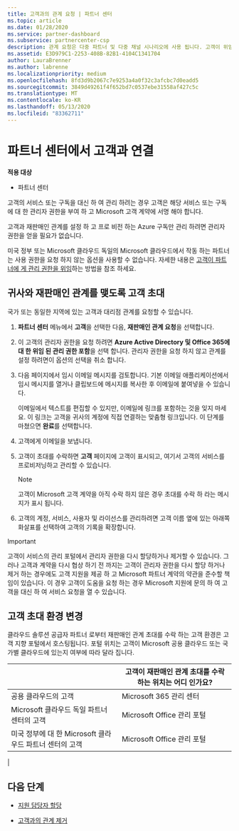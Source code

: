 ```yaml
---
title: 고객과의 관계 요청 | 파트너 센터
ms.topic: article
ms.date: 01/28/2020
ms.service: partner-dashboard
ms.subservice: partnercenter-csp
description: 관계 요청은 다중 파트너 및 다중 채널 시나리오에 사용 됩니다. 고객이 위임 된 관리자 권한을 제거 하 고 프로 비전 또는 지원을 제공 하기 위해 복원 해야 하는 경우에도 유용 합니다.
ms.assetid: E3D979C1-2253-408B-82B1-4104C1341704
author: LauraBrenner
ms.author: labrenne
ms.localizationpriority: medium
ms.openlocfilehash: 8fd3d9b2067c7e9253a4a0f32c3afcbc7d0eadd5
ms.sourcegitcommit: 3849d49261f4f652bd7c0537ebe31558af427c5c
ms.translationtype: MT
ms.contentlocale: ko-KR
ms.lasthandoff: 05/13/2020
ms.locfileid: "83362711"
---
```

# <a name="connect-with-customers-in-partner-center"></a>파트너 센터에서 고객과 연결

**적용 대상**

-  파트너 센터

고객의 서비스 또는 구독을 대신 하 여 관리 하려는 경우 고객은 해당 서비스 또는 구독에 대 한 관리자 권한을 부여 하 고 Microsoft 고객 계약에 서명 해야 합니다.

고객과 재판매인 관계를 설정 하 고 프로 비전 하는 Azure 구독만 관리 하려면 관리자 권한을 얻을 필요가 없습니다.

미국 정부 또는 Microsoft 클라우드 독일의 Microsoft 클라우드에서 작동 하는 파트너는 사용 권한을 요청 하지 않는 옵션을 사용할 수 없습니다. 자세한 내용은 [고객이 파트너에 게 관리 권한을 위임](https://docs.microsoft.com/partner-center/customers_revoke_admin_privileges)하는 방법을 참조 하세요.

## <a name="invite-a-customer-to-establish-a-reseller-relationship-with-you"></a>귀사와 재판매인 관계를 맺도록 고객 초대

국가 또는 동일한 지역에 있는 고객과 대리점 관계를 요청할 수 있습니다.

1. **파트너 센터** 메뉴에서 **고객**을 선택한 다음, **재판매인 관계 요청**을 선택합니다.

2. 이 고객의 관리자 권한을 요청 하려면 **Azure Active Directory 및 Office 365에 대 한 위임 된 관리 권한 포함**을 선택 합니다. 관리자 권한을 요청 하지 않고 관계를 설정 하려면이 옵션의 선택을 취소 합니다.

3. 다음 페이지에서 임시 이메일 메시지를 검토합니다. 기본 이메일 애플리케이션에서 임시 메시지를 열거나 클립보드에 메시지를 복사한 후 이메일에 붙여넣을 수 있습니다.

   이메일에서 텍스트를 편집할 수 있지만, 이메일에 링크를 포함하는 것을 잊지 마세요. 이 링크는 고객을 귀사의 계정에 직접 연결하는 맞춤형 링크입니다. 이 단계를 마쳤으면 **완료**를 선택합니다.

4. 고객에게 이메일을 보냅니다.

5. 고객이 초대를 수락하면 **고객** 페이지에 고객이 표시되고, 여기서 고객의 서비스를 프로비저닝하고 관리할 수 있습니다.

   > [!NOTE]
   > 고객이 Microsoft 고객 계약을 아직 수락 하지 않은 경우 초대를 수락 하 라는 메시지가 표시 됩니다. 

6. 고객의 계정, 서비스, 사용자 및 라이선스를 관리하려면 고객 이름 옆에 있는 아래쪽 화살표를 선택하여 고객의 기록을 확장합니다.

> [!IMPORTANT]  
> 고객이 서비스의 관리 포털에서 관리자 권한을 다시 할당하거나 제거할 수 있습니다. 그러나 고객과 계약을 다시 협상 하기 전 까지는 고객이 관리자 권한을 다시 할당 하거나 제거 하는 경우에도 고객 지원을 제공 하 고 Microsoft 파트너 계약의 약관을 준수할 책임이 있습니다. 이 경우 고객이 도움을 요청 하는 경우 Microsoft 지원에 문의 하 여 고객을 대신 하 여 서비스 요청을 열 수 있습니다.

## <a name="changes-to-the-customer-invitation-experience"></a>고객 초대 환경 변경

클라우드 솔루션 공급자 파트너 로부터 재판매인 관계 초대를 수락 하는 고객 환경은 고객 지향 포털에서 호스팅됩니다. 포털 위치는 고객이 Microsoft 공용 클라우드 또는 국가별 클라우드에 있는지 여부에 따라 달라 집니다.

|  | 고객이 재판매인 관계 초대를 수락 하는 위치는 어디 인가요? |
|---------|---------
| 공용 클라우드의 고객 | Microsoft 365 관리 센터 |
| Microsoft 클라우드 독일 파트너 센터의 고객 | Microsoft Office 관리 포털 |
| 미국 정부에 대 한 Microsoft 클라우드 파트너 센터의 고객 | Microsoft Office 관리 포털 |
|

## <a name="next-steps"></a>다음 단계

- [지원 담당자 할당](assign-support-contacts.md)

- [고객과의 관계 제거](remove-a-relationship.md)
